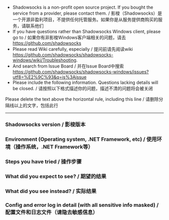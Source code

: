 - Shadowsocks is a non-profit open source project. If you bought the service from a provider, please contact them. / 影梭（Shadowsocks）是一个开源非盈利项目，不提供任何托管服务。如果你是从服务提供商购买的服务，请联系他们
- If you have questions rather than Shadowsocks Windows client, please go to / 如果你有非影梭Windows客户端相关的问题，请去 https://github.com/shadowsocks
- Please read Wiki carefully, especially / 提问前请先阅读wiki https://github.com/shadowsocks/shadowsocks-windows/wiki/Troubleshooting.
- And search from Issue Board / 并在Issue Board中搜索 https://github.com/shadowsocks/shadowsocks-windows/issues?utf8=%E2%9C%93&q=is%3Aissue
- Please include the following information. Questions lacking details will be closed. / 请按照以下格式描述你的问题，描述不清的问题将会被关闭

Please delete the text above the horizontal rule, including this line / 请删除分隔线以上的文字，包括此行

-----------------------------

### Shadowsocks version / 影梭版本


### Environment (Operating system, .NET Framework, etc) / 使用环境（操作系统，.NET Framework等）


### Steps you have tried / 操作步骤


### What did you expect to see? / 期望的结果


### What did you see instead? / 实际结果


### Config and error log in detail (with all sensitive info masked) / 配置文件和日志文件（请隐去敏感信息）
